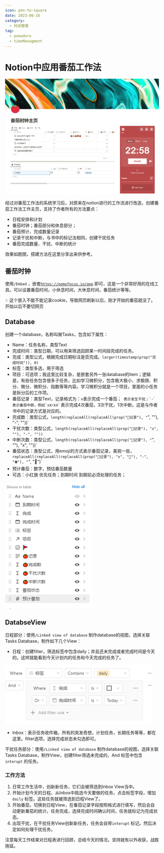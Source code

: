 ```yaml
---
icon: pen-to-square
date: 2023-06-16
category:
  - 时间管理
tag:
  - pomodoro
  - timeManagment
---
```

# Notion中应用番茄工作法

![Preview](pomodoroInNotion/head.png)

经过对番茄工作法的系统学习后，对原来在notion进行的工作流进行改造，创建番茄工作法工作主页，支持了作者所有的方法要点：

- 日程安排和计划
- 番茄时钟；番茄部分和休息部分；
- 番茄预计、完成数量记录
- 记录干扰和中断，与书中的标记法相同，创建干扰任务
- 番茄完成数量、干扰、中断的统计

效果如题图，搭建方法在这里分享出来供参考。

## 番茄时钟

使用`/Embed` ，嵌套[`https://pomofocus.io/app`](https://pomofocus.io/app) 即可，这是一个非常好用的在线工具。可以设置番茄时间，小休息时间，大休息时间，番茄统计等等。

<aside>
💡 这个嵌入不能不能记录cookie，导致网页刷新以后，刚才开始的番茄就没了。开始以后不要切网页

</aside>

## Database

创建一个database，名称叫做Tasks，包含如下属性：

- Name：任务名称，类型Text
- 完成时间：类型日期，可以用来筛选回顾某一时间段完成的任务。
- 完成：类型公式，根据完成日期标注是否完成。`larger(timestamp(prop("完成时间")), 0)`
- 标签：类型多选，用于筛选
- 项目：可选项；我这里比较复杂，是嵌套另外一张database的item；逻辑是，有些任务包含很多子任务，比如学习微积分，包含极大极小、求极限、积分、微分、微积分、指数等等内容。学习微积分就是一个项目，里面的小任务是拆分后的工作项。
- 番茄记录：类型Text，记录格式为：`x`表示完成一个番茄；``` 表示发生干扰；`-` 表示番茄中断，例如`x```x-xx` 表示完成4次番茄，3次干扰，1次中断。这是与作者书中的记录方式是对应的。
- 完成数：类型公式，`length(replaceAll(replaceAll(prop("🍅记录"), "`", ""), "-", ""))`
- 干扰次数：类型公式，`length(replaceAll(replaceAll(prop("🍅记录"), "x", ""), "-", ""))`
- 中断次数：类型公式，`length(replaceAll(replaceAll(prop("🍅记录"), "`", ""), "x", ""))`
- 番茄状态：类型公式，用emoji的方式表示番茄记录，美观一些，`replaceAll(replaceAll(replaceAll(prop("🍅记录"), "x", "🍅"), "-", "⛔"), "`", "📩")`
- 预计番茄：数字，预估番茄数量
- 可选：小红旗 优先任务；到期时间 到期前必须处理的任务；

![properties](pomodoroInNotion/Untitled.png)

## DatabseView

日程部分：使用`/Linked view of database` 制作database的视图，选择关联Tasks Database，制作如下几个View：

- 日程：创建filter，筛选标签中包含daily；并且还未完成或者完成时间是今天的。这样就能看到今天计划内的任务和今天完成的任务了。

![filter](pomodoroInNotion/Untitled_1.png)

- Inbox：表示任务收件箱，所有的突发奇想，计划任务，长期任务等等，都在这里。filter选项，选择完成状态未勾选即可。

干扰任务部分：使用`/Linked view of database` 制作database的视图，选择关联Tasks Database，制作View，创建filter筛选未完成的，And 标签中包含`interupt` 的任务。

### 工作方法

1. 日常工作生活中，创新新任务，它们会被筛选到Inbox View当中。
2. 开始计划今天的日程，从Inbox中挑选今天要做的任务，点击标签字段，增加`daily` 标签。这些任务就被筛选到日程View了。
3. 开始番茄，切换到日程View，在番茄记录字段按照格式进行填写，然后会自动更新番茄的统计。任务完成，选择完成时间确认时间，任务就标记为完成状态。
4. 出现干扰，在干扰任务View创新新任务，任务会自带`interupt` 标记。然后决定如何处理干扰任务。

注意每天工作结束对日程表进行回顾，总结今天的情况。坚持就有以外收获，战胜拖延。